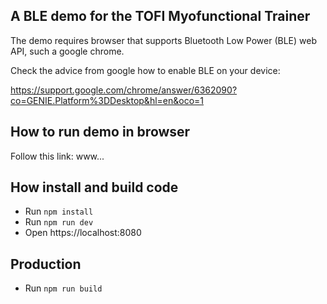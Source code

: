 ## A BLE demo for the TOFI Myofunctional Trainer
The demo requires browser that supports Bluetooth Low Power (BLE) web API, such a google chrome.

Check the advice from google how to enable BLE on your device:

https://support.google.com/chrome/answer/6362090?co=GENIE.Platform%3DDesktop&hl=en&oco=1

## How to run demo in browser

Follow this link:   www...

## How install and build code

* Run `npm install`
* Run `npm run dev`
* Open https://localhost:8080

## Production

* Run `npm run build`

